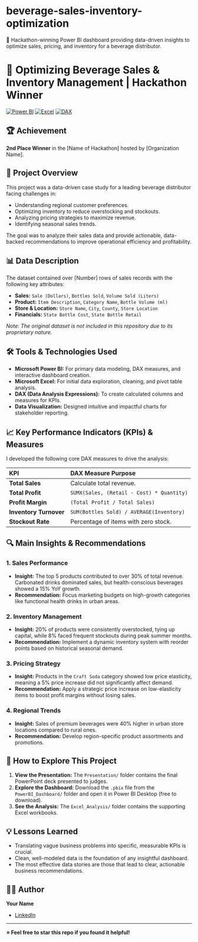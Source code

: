# beverage-sales-inventory-optimization
🥈 Hackathon-winning Power BI dashboard providing data-driven insights to optimize sales, pricing, and inventory for a beverage distributor.
# 🥈 Optimizing Beverage Sales & Inventory Management | Hackathon Winner

[![Power BI](https://img.shields.io/badge/Power_BI-F2C811?style=for-the-badge&logo=powerbi&logoColor=black)](https://powerbi.microsoft.com/)
[![Excel](https://img.shields.io/badge/Microsoft_Excel-217346?style=for-the-badge&logo=microsoftexcel&logoColor=white)](https://www.microsoft.com/en-us/microsoft-365/excel)
[![DAX](https://img.shields.io/badge/DAX-Data_Analysis_Expressions-FF6B00?style=for-the-badge)](https://learn.microsoft.com/en-us/dax/)

## 🏆 Achievement
**2nd Place Winner** in the [Name of Hackathon] hosted by [Organization Name].

## 📖 Project Overview
This project was a data-driven case study for a leading beverage distributor facing challenges in:
- Understanding regional customer preferences.
- Optimizing inventory to reduce overstocking and stockouts.
- Analyzing pricing strategies to maximize revenue.
- Identifying seasonal sales trends.

The goal was to analyze their sales data and provide actionable, data-backed recommendations to improve operational efficiency and profitability.

## 📊 Data Description
The dataset contained over [Number] rows of sales records with the following key attributes:
- **Sales:** `Sale (Dollars)`, `Bottles Sold`, `Volume Sold (Liters)`
- **Product:** `Item Description`, `Category Name`, `Bottle Volume (ml)`
- **Store & Location:** `Store Name`, `City`, `County`, `Store Location`
- **Financials:** `State Bottle Cost`, `State Bottle Retail`

*Note: The original dataset is not included in this repository due to its proprietary nature.*

## 🛠️ Tools & Technologies Used
- **Microsoft Power BI:** For primary data modeling, DAX measures, and interactive dashboard creation.
- **Microsoft Excel:** For initial data exploration, cleaning, and pivot table analysis.
- **DAX (Data Analysis Expressions):** To create calculated columns and measures for KPIs.
- **Data Visualization:** Designed intuitive and impactful charts for stakeholder reporting.

## 📈 Key Performance Indicators (KPIs) & Measures
I developed the following core DAX measures to drive the analysis:

| KPI | DAX Measure Purpose |
| :--- | :--- |
| **Total Sales** | Calculate total revenue. |
| **Total Profit** | `SUMX(Sales, (Retail - Cost) * Quantity)` |
| **Profit Margin** | `(Total Profit / Total Sales)` |
| **Inventory Turnover** | `SUM(Bottles Sold) / AVERAGE(Inventory)` |
| **Stockout Rate** | Percentage of items with zero stock. |

## 🔍 Main Insights & Recommendations
### 1. Sales Performance
- **Insight:** The top 5 products contributed to over 30% of total revenue. Carbonated drinks dominated sales, but health-conscious beverages showed a 15% YoY growth.
- **Recommendation:** Focus marketing budgets on high-growth categories like functional health drinks in urban areas.

### 2. Inventory Management
- **Insight:** 20% of products were consistently overstocked, tying up capital, while 8% faced frequent stockouts during peak summer months.
- **Recommendation:** Implement a dynamic inventory system with reorder points based on historical seasonal demand.

### 3. Pricing Strategy
- **Insight:** Products in the `Craft Soda` category showed low price elasticity, meaning a 5% price increase did not significantly affect demand.
- **Recommendation:** Apply a strategic price increase on low-elasticity items to boost profit margins without losing sales.

### 4. Regional Trends
- **Insight:** Sales of premium beverages were 40% higher in urban store locations compared to rural ones.
- **Recommendation:** Develop region-specific product assortments and promotions.


## 🚀 How to Explore This Project
1. **View the Presentation:** The `Presentation/` folder contains the final PowerPoint deck presented to judges.
2. **Explore the Dashboard:** Download the `.pbix` file from the `PowerBI_Dashboard/` folder and open it in Power BI Desktop (free to download).
3. **See the Analysis:** The `Excel_Analysis/` folder contains the supporting Excel workbooks.

## 💡 Lessons Learned
- Translating vague business problems into specific, measurable KPIs is crucial.
- Clean, well-modeled data is the foundation of any insightful dashboard.
- The most effective data stories are those that lead to clear, actionable business recommendations.

## 👨‍💻 Author
**Your Name**
- [LinkedIn](www.linkedin.com/in/omkarrajwadkar)


---
**⭐ Feel free to star this repo if you found it helpful!**
